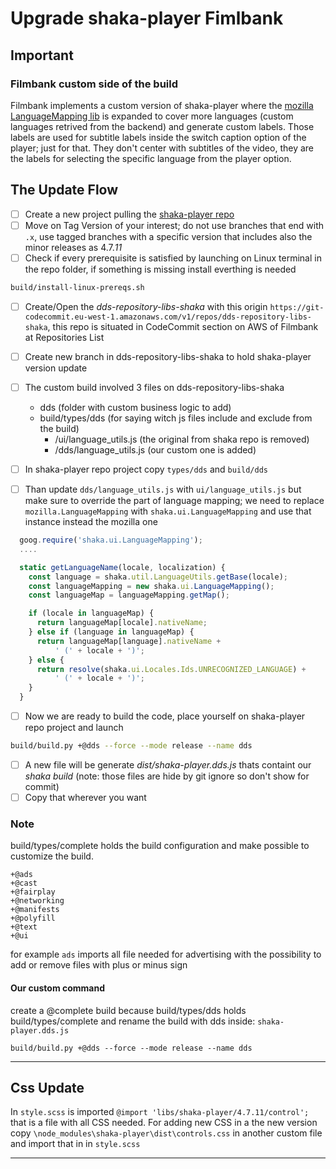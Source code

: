 # Upgrade shaka-player Fimlbank

## Important

### Filmbank custom side of the build

Filmbank implements a custom version of shaka-player where the [mozilla LanguageMapping lib](https://github.com/mozilla/language-mapping-list) is expanded to cover more languages (custom languages retrived from the backend) and generate custom labels. Those labels are used for subtitle labels inside the switch caption option of the player; just for that. They don't center with subtitles of the video, they are the labels for selecting the specific language from the player option.

## The Update Flow

- [ ] Create a new project pulling the [shaka-player repo](https://github.com/google/shaka-player.git)
- [ ] Move on Tag Version of your interest; do not use branches that end with `.x`, use tagged branches with a specific version that includes also the minor releases as 4.7._11_
- [ ] Check if every prerequisite is satisfied by launching on Linux terminal in the repo folder, if something is missing install everthing is needed

```bash
build/install-linux-prereqs.sh
```

- [ ] Create/Open the _dds-repository-libs-shaka_ with this origin `https://git-codecommit.eu-west-1.amazonaws.com/v1/repos/dds-repository-libs-shaka`, this repo is situated in CodeCommit section on AWS of Filmbank at Repositories List
- [ ] Create new branch in dds-repository-libs-shaka to hold shaka-player version update

- [ ] The custom build involved 3 files on dds-repository-libs-shaka

  - dds (folder with custom business logic to add)
  - build/types/dds (for saying witch js files include and exclude from the build)
    - /ui/language_utils.js (the original from shaka repo is removed)
    - /dds/language_utils.js (our custom one is added)

- [ ] In shaka-player repo project copy `types/dds` and `build/dds`
- [ ] Than update `dds/language_utils.js` with `ui/language_utils.js` but make sure to override the part of language mapping; we need to replace `mozilla.LanguageMapping` with `shaka.ui.LanguageMapping` and use that instance instead the mozilla one

```js
  goog.require('shaka.ui.LanguageMapping');
  ....

  static getLanguageName(locale, localization) {
	const language = shaka.util.LanguageUtils.getBase(locale);
    const languageMapping = new shaka.ui.LanguageMapping();
    const languageMap = languageMapping.getMap();

    if (locale in languageMap) {
      return languageMap[locale].nativeName;
    } else if (language in languageMap) {
      return languageMap[language].nativeName +
          ' (' + locale + ')';
    } else {
      return resolve(shaka.ui.Locales.Ids.UNRECOGNIZED_LANGUAGE) +
          ' (' + locale + ')';
    }
  }
```

- [ ] Now we are ready to build the code, place yourself on shaka-player repo project and launch

```bash
build/build.py +@dds --force --mode release --name dds
```

- [ ] A new file will be generate _dist/shaka-player.dds.js_ thats containt our _shaka build_ (note: those files are hide by git ignore so don't show for commit)
- [ ] Copy that wherever you want

### Note

build/types/complete holds the build configuration and make possible to customize the build.

```
+@ads
+@cast
+@fairplay
+@networking
+@manifests
+@polyfill
+@text
+@ui
```

for example `ads` imports all file needed for advertising with the possibility to add or remove files with plus or minus sign

#### Our custom command

create a @complete build because build/types/dds holds build/types/complete and rename the build with dds inside: `shaka-player.dds.js`

```
build/build.py +@dds --force --mode release --name dds
```

---

## Css Update

In `style.scss` is imported `@import 'libs/shaka-player/4.7.11/control';` that is a file with all CSS needed.
For adding new CSS in a the new version copy `\node_modules\shaka-player\dist\controls.css` in another custom file and import that in in `style.scss`

---
